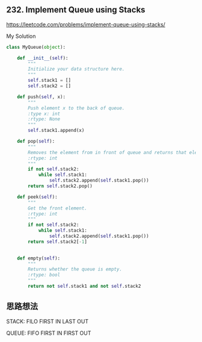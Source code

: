 ## 232. Implement Queue using Stacks

https://leetcode.com/problems/implement-queue-using-stacks/

My Solution

```python
class MyQueue(object):

    def __init__(self):
        """
        Initialize your data structure here.
        """
        self.stack1 = []
        self.stack2 = []

    def push(self, x):
        """
        Push element x to the back of queue.
        :type x: int
        :rtype: None
        """
        self.stack1.append(x)

    def pop(self):
        """
        Removes the element from in front of queue and returns that element.
        :rtype: int
        """
        if not self.stack2:
            while self.stack1:
                self.stack2.append(self.stack1.pop())
        return self.stack2.pop()

    def peek(self):
        """
        Get the front element.
        :rtype: int
        """
        if not self.stack2:
            while self.stack1:
                self.stack2.append(self.stack1.pop())
        return self.stack2[-1]
        

    def empty(self):
        """
        Returns whether the queue is empty.
        :rtype: bool
        """
        return not self.stack1 and not self.stack2
```

## 思路想法
STACK: FILO FIRST IN LAST OUT

QUEUE: FIFO FIRST IN FIRST OUT
